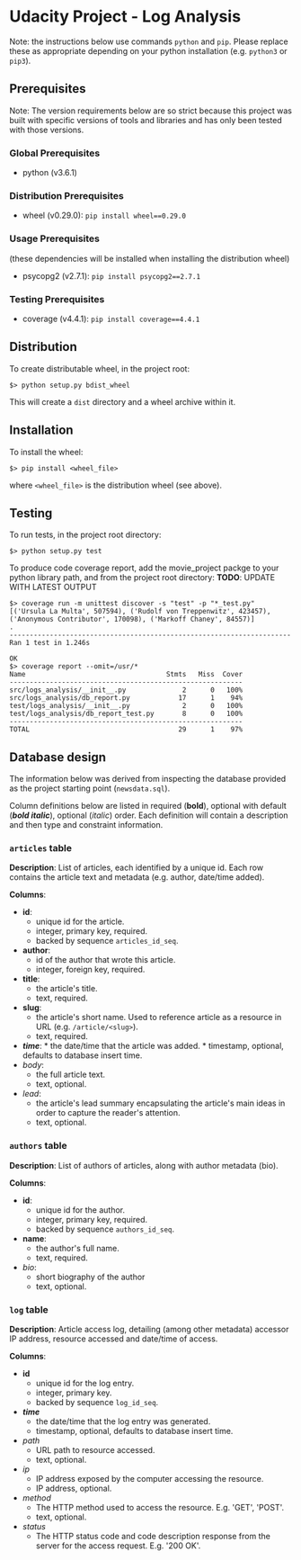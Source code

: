 # Udacity Project - Log Analysis

Note: the instructions below use commands ```python``` and ```pip```. Please replace these as appropriate depending on your python installation (e.g. ```python3``` or ```pip3```).

## Prerequisites
Note: The version requirements below are so strict because this project was built with specific versions of tools and libraries and has only been tested with those versions.

### Global Prerequisites
* python (v3.6.1)

### Distribution Prerequisites
* wheel (v0.29.0): ```pip install wheel==0.29.0```

### Usage Prerequisites
(these dependencies will be installed when installing the distribution wheel)
* psycopg2 (v2.7.1): ```pip install psycopg2==2.7.1```

### Testing Prerequisites
* coverage (v4.4.1): ```pip install coverage==4.4.1```

## Distribution
To create distributable wheel, in the project root:
```
$> python setup.py bdist_wheel
```
This will create a ```dist``` directory and a wheel archive within it.

## Installation
To install the wheel:
```
$> pip install <wheel_file>
```
where ```<wheel_file>``` is the distribution wheel (see above).

## Testing
To run tests, in the project root directory:
```
$> python setup.py test
```

To produce code coverage report, add the movie_project packge to your python library path, and from the project root directory:
__TODO__: UPDATE WITH LATEST OUTPUT
```
$> coverage run -m unittest discover -s "test" -p "*_test.py"
[('Ursula La Multa', 507594), ('Rudolf von Treppenwitz', 423457), ('Anonymous Contributor', 170098), ('Markoff Chaney', 84557)]
.
----------------------------------------------------------------------
Ran 1 test in 1.246s

OK
$> coverage report --omit=/usr/*
Name                                   Stmts   Miss  Cover
----------------------------------------------------------
src/logs_analysis/__init__.py              2      0   100%
src/logs_analysis/db_report.py            17      1    94%
test/logs_analysis/__init__.py             2      0   100%
test/logs_analysis/db_report_test.py       8      0   100%
----------------------------------------------------------
TOTAL                                     29      1    97%
```

## Database design
The information below was derived from inspecting the database provided as the project starting point (`newsdata.sql`).

Column definitions below are listed in required (__bold__), optional with default (*__bold italic__*), optional (_italic_) order. Each definition will contain a description and then type and constraint information.

### `articles` table
__Description__: List of articles, each identified by a unique id. Each row contains the article text and metadata (e.g. author, date/time added).

__Columns__:
* __id__:
    * unique id for the article.
    * integer, primary key, required.
    * backed by sequence `articles_id_seq`.
* __author__:
    * id of the author that wrote this article.
    * integer, foreign key, required.
* __title__:
     * the article's title.
     * text, required.
* __slug__:
     * the article's short name. Used to reference article as a resource in URL (e.g. `/article/<slug>`).
     * text, required.
*    *__time__*:
    * the date/time that the article was added.
    * timestamp, optional, defaults to database insert time.
* _body_:
     * the full article text.
     * text, optional.
* _lead_:
    * the article's lead summary encapsulating the article's main ideas in order to capture the reader's attention.
    * text, optional.

### `authors` table
__Description__: List of authors of articles, along with author metadata (bio).

__Columns__:
* __id__:
    * unique id for the author.
    * integer, primary key, required.
    * backed by sequence `authors_id_seq`.
* __name__:
    * the author's full name.
    * text, required.
* _bio_:
    * short biography of the author
    * text, optional.

### `log` table
__Description__: Article access log, detailing (among other metadata) accessor IP address, resource accessed and date/time of access.

__Columns__:
* __id__
    * unique id for the log entry.
    * integer, primary key.
    * backed by sequence `log_id_seq`.
* *__time__*
    * the date/time that the log entry was generated.
    * timestamp, optional, defaults to database insert time.
* _path_
    * URL path to resource accessed.
    * text, optional.
* _ip_
    * IP address exposed by the computer accessing the resource.
    * IP address, optional.
* _method_
    * The HTTP method used to access the resource. E.g. 'GET', 'POST'.
    * text, optional.
* _status_
    * The HTTP status code and code description response from the server for the access request. E.g. '200 OK'.
